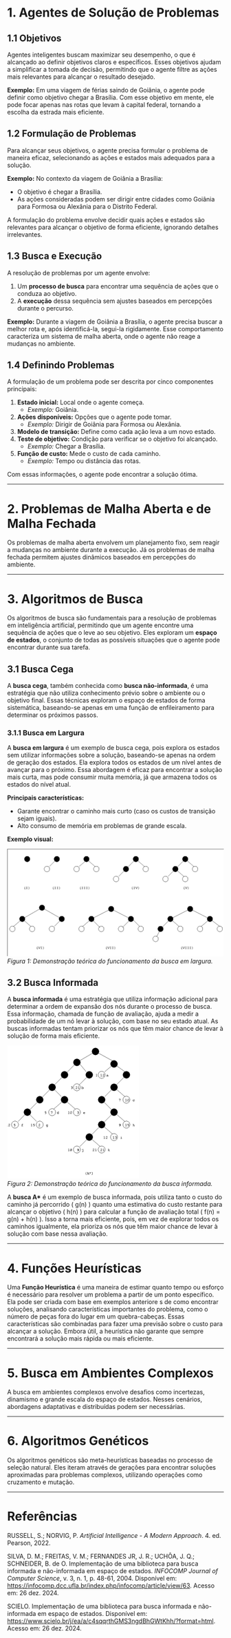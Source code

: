 # 1. Agentes de Solução de Problemas

## 1.1 Objetivos

Agentes inteligentes buscam maximizar seu desempenho, o que é alcançado ao definir objetivos claros e específicos. Esses objetivos ajudam a simplificar a tomada de decisão, permitindo que o agente filtre as ações mais relevantes para alcançar o resultado desejado.

**Exemplo:** Em uma viagem de férias saindo de Goiânia, o agente pode definir como objetivo chegar a Brasília. Com esse objetivo em mente, ele pode focar apenas nas rotas que levam à capital federal, tornando a escolha da estrada mais eficiente.

## 1.2 Formulação de Problemas

Para alcançar seus objetivos, o agente precisa formular o problema de maneira eficaz, selecionando as ações e estados mais adequados para a solução.

**Exemplo:** No contexto da viagem de Goiânia a Brasília:
- O objetivo é chegar a Brasília.
- As ações consideradas podem ser dirigir entre cidades como Goiânia para Formosa ou Alexânia para o Distrito Federal.

A formulação do problema envolve decidir quais ações e estados são relevantes para alcançar o objetivo de forma eficiente, ignorando detalhes irrelevantes.

## 1.3 Busca e Execução

A resolução de problemas por um agente envolve:
1. Um **processo de busca** para encontrar uma sequência de ações que o conduza ao objetivo.
2. A **execução** dessa sequência sem ajustes baseados em percepções durante o percurso.

**Exemplo:** Durante a viagem de Goiânia a Brasília, o agente precisa buscar a melhor rota e, após identificá-la, segui-la rigidamente. Esse comportamento caracteriza um sistema de malha aberta, onde o agente não reage a mudanças no ambiente.

## 1.4 Definindo Problemas

A formulação de um problema pode ser descrita por cinco componentes principais:

1. **Estado inicial:** Local onde o agente começa.
   - *Exemplo:* Goiânia.
2. **Ações disponíveis:** Opções que o agente pode tomar.
   - *Exemplo:* Dirigir de Goiânia para Formosa ou Alexânia.
3. **Modelo de transição:** Define como cada ação leva a um novo estado.
4. **Teste de objetivo:** Condição para verificar se o objetivo foi alcançado.
   - *Exemplo:* Chegar a Brasília.
5. **Função de custo:** Mede o custo de cada caminho.
   - *Exemplo:* Tempo ou distância das rotas.

Com essas informações, o agente pode encontrar a solução ótima.

---

# 2. Problemas de Malha Aberta e de Malha Fechada

Os problemas de malha aberta envolvem um planejamento fixo, sem reagir a mudanças no ambiente durante a execução. Já os problemas de malha fechada permitem ajustes dinâmicos baseados em percepções do ambiente.

---

# 3. Algoritmos de Busca

Os algoritmos de busca são fundamentais para a resolução de problemas em inteligência artificial, permitindo que um agente encontre uma sequência de ações que o leve ao seu objetivo. Eles exploram um **espaço de estados**, o conjunto de todas as possíveis situações que o agente pode encontrar durante sua tarefa.

## 3.1 Busca Cega

A **busca cega**, também conhecida como **busca não-informada**, é uma estratégia que não utiliza conhecimento prévio sobre o ambiente ou o objetivo final. Essas técnicas exploram o espaço de estados de forma sistemática, baseando-se apenas em uma função de enfileiramento para determinar os próximos passos.

### 3.1.1 Busca em Largura

A **busca em largura** é um exemplo de busca cega, pois explora os estados sem utilizar informações sobre a solução, baseando-se apenas na ordem de geração dos estados. Ela explora todos os estados de um nível antes de avançar para o próximo. Essa abordagem é eficaz para encontrar a solução mais curta, mas pode consumir muita memória, já que armazena todos os estados do nível atual.

**Principais características:**
- Garante encontrar o caminho mais curto (caso os custos de transição sejam iguais).
- Alto consumo de memória em problemas de grande escala.

**Exemplo visual:**

![Demonstração da busca em largura](../assets/buscaEmLargura.png)  
*Figura 1: Demonstração teórica do funcionamento da busca em largura.*


## 3.2 Busca Informada

A **busca informada** é uma estratégia que utiliza informação adicional para determinar a ordem de expansão dos nós durante o processo de busca. Essa informação, chamada de função de avaliação, ajuda a medir a probabilidade de um nó levar à solução, com base no seu estado atual. As buscas informadas tentam priorizar os nós que têm maior chance de levar à solução de forma mais eficiente.

![Demonstração da busca informada](../assets/buscaA.png)  
*Figura 2: Demonstração teórica do funcionamento da busca informada.*

A **busca A\*** é um exemplo de busca informada, pois utiliza tanto o custo do caminho já percorrido \( g(n) \) quanto uma estimativa do custo restante para alcançar o objetivo \( h(n) \) para calcular a função de avaliação total \( f(n) = g(n) + h(n) \). Isso a torna mais eficiente, pois, em vez de explorar todos os caminhos igualmente, ela prioriza os nós que têm maior chance de levar à solução com base nessa avaliação.

--- 

# 4. Funções Heurísticas

Uma **Função Heurística** é uma maneira de estimar quanto tempo ou esforço é necessário para resolver um problema a partir de um ponto específico. Ela pode ser criada com base em exemplos anteriore s de como encontrar soluções, analisando características importantes do problema, como o número de peças fora do lugar em um quebra-cabeças. Essas características são combinadas para fazer uma previsão sobre o custo para alcançar a solução. Embora útil, a heurística não garante que sempre encontrará a solução mais rápida ou mais eficiente.

---

# 5. Busca em Ambientes Complexos

A busca em ambientes complexos envolve desafios como incertezas, dinamismo e grande escala do espaço de estados. Nesses cenários, abordagens adaptativas e distribuídas podem ser necessárias.

---

# 6. Algoritmos Genéticos

Os algoritmos genéticos são meta-heurísticas baseadas no processo de seleção natural. Eles iteram através de gerações para encontrar soluções aproximadas para problemas complexos, utilizando operações como cruzamento e mutação.

---

# Referências

RUSSELL, S.; NORVIG, P. *Artificial Intelligence - A Modern Approach*. 4. ed. Pearson, 2022.

SILVA, D. M.; FREITAS, V. M.; FERNANDES JR, J. R.; UCHÔA, J. Q.; SCHNEIDER, B. de O. Implementação de uma biblioteca para busca informada e não-informada em espaço de estados. *INFOCOMP Journal of Computer Science*, v. 3, n. 1, p. 48-61, 2004. Disponível em: <https://infocomp.dcc.ufla.br/index.php/infocomp/article/view/63>. Acesso em: 26 dez. 2024.

SCIELO. Implementação de uma biblioteca para busca informada e não-informada em espaço de estados. Disponível em: <https://www.scielo.br/j/ea/a/c4sqqrthGMS3ngdBhGWtKhh/?format=html>. Acesso em: 26 dez. 2024.

